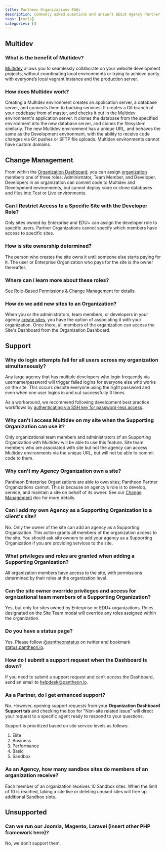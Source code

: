 ```yaml
---
title: Pantheon Organizations FAQs
description: Commonly asked questions and answers about Agency Partner Organizations using the Pantheon Platform.
tags: [tools]
categories: []
---
```

## Multidev

### What is the benefit of Multidev?

[Multidev](/docs/multidev/) allows you to seamlessly collaborate on your website development projects, without coordinating local environments or trying to achieve parity with everyone’s local vagrant instance and the production server.

### How does Multidev work?

Creating a Multidev environment creates an application server, a database server, and connects them to backing services. It creates a Git branch of your codebase from of master, and checks it out in the Multidev environment's application server. It clones the database from the specified environment into the new database server, and clones the filesystem similarly. The new Multidev environment has a unique URL, and behaves the same as the Development environment, with the ability to receive code changes via Git pushes or SFTP file uploads. Multidev environments cannot have custom domains.


## Change Management

From within the [Organization Dashboard](/docs/organization-dashboard/), you can assign [organization](/docs/organizations) members one of three roles: Administrator, Team Member, and Developer. Developers in an organization can commit code to Multidev and Development environments, but cannot deploy code or clone databases and files into Test or Live environments.

### Can I Restrict Access to a Specific Site with the Developer Role?
Only sites owned by Enterprise and EDU+ can assign the developer role to specific users. Partner Organizations cannot specify which members have access to specific sites.

### How is site ownership determined?
The person who creates the site owns it until someone else starts paying for it. The user or Enterprise Organization who pays for the site is the owner thereafter.

### Where can I learn more about these roles?

See [Role-Based Permissions & Change Management](/docs/change-management) for details.

### How do we add new sites to an Organization?

When you or the administrators, team members, or developers in your agency [create sites](https://dashboard.pantheon.io/sites/create), you have the option of associating it with your organization. Once there, all members of the organization can access the Site's Dashboard from the Organization Dashboard.

## Support
### Why do login attempts fail for all users across my organization simultaneously?
Any large agency that has multiple developers who login frequently via username/password will trigger failed logins for everyone else who works on the site. This occurs despite everyone using the right password and even when one user logins in and out successfully 3 times.

As a workaround, we recommend following development best practice workflows by [authenticating via SSH key for password-less access](/docs/ssh-keys).



### Why can't I access Multidev on my site when the Supporting Organization can use it?
Only organizational team members and administrators of an Supporting Organization with Multidev will be able to use this feature. Site team members who are associated with site but not the agency can access Multidev environments via the unique URL, but will not be able to commit code to them.

### Why can't my Agency Organization own a site?
Pantheon Enterprise Organizations are able to own sites; Pantheon Partner Organizations cannot. This is because an agency's role is to develop, service, and maintain a site on behalf of its owner. See our [Change Management](/docs/change-management/#manage-people-in-an-organization) doc for more details.

### Can I add my own Agency as a Supporting Organization to a client's site?

No. Only the owner of the site can add an agency as a Supporting Organization. This action grants all members of the organization access to the site. You should ask site owners to add your agency as a Supporting Organization if you are providing services to the site.

### What privileges and roles are granted when adding a Supporting Organization?
All organization members have access to the site, with permissions determined by their roles at the organization level.

### Can the site owner override privileges and access for orgnizational team members of a Supporting Organization?
Yes, but only for sites owned by Enterprise or EDU+ organizations. Roles designated on the Site Team modal will override any roles assigned within the organization.

### Do you have a status page?
Yes. Please follow [@pantheonstatus](https://twitter.com/pantheonstatus) on twitter and bookmark [status.pantheon.io](https://status.pantheon.io/).

### How do I submit a support request when the Dashboard is down?
If you need to submit a support request and can’t access the Dashboard, send an email to helpdesk@pantheon.io.

### As a Partner, do I get enhanced support?

No. However, opening support requests from your **Organization Dashboard Support tab** and checking the box for "Non-site related issue" will direct your request to a specific agent ready to respond to your questions.

Support is prioritized based on site service levels as follows:

1. Elite
2. Business
3. Performance
4. Basic
5. Sandbox

### As an Agency, how many sandbox sites do members of an organization receive?

Each member of an organization receives 10 Sandbox sites. When the limit of 10 is reached, taking a site live or deleting unused sites will free up additional Sandbox slots.

## Unsupported

### Can we run our Joomla, Magento, Laravel (insert other PHP framework here)?
No, we don’t support them.

